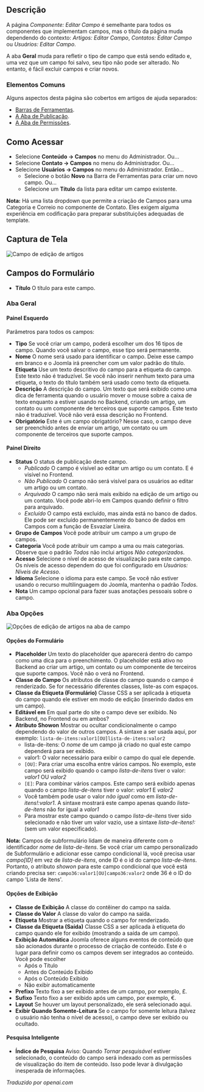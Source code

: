 <!-- Filename: Help4.x:Fields:_Edit  / Display title: Componente: Campo de Edição -->

## Descrição

A página *Componente: Editar Campo* é semelhante para todos os componentes que implementam
campos, mas o título da página muda dependendo do contexto: *Artigos: Editar Campo*,
*Contatos: Editar Campo* ou *Usuários: Editar Campo*.

A aba **Geral** muda para refletir o tipo de campo que está sendo editado e, uma vez
que um campo foi salvo, seu tipo não pode ser alterado. No entanto, é fácil
excluir campos e criar novos.

### Elementos Comuns

Alguns aspectos desta página são cobertos em artigos de ajuda separados:

* [Barras de Ferramentas](jdocmanual?article=help/common-elements/toolbars).
* [A Aba de Publicação](jdocmanual?article=help/common-elements/edit-publishing).
* [A Aba de Permissões](jdocmanual?article=help/common-elements/edit-permissions).

## Como Acessar

* Selecione **Conteúdo → Campos** no menu do Administrador. Ou...
* Selecione **Contato → Campos** no menu do Administrador. Ou...
* Selecione **Usuários → Campos** no menu do Administrador. Então...
  * Selecione o botão **Novo** na Barra de Ferramentas para criar um novo campo. Ou...
  * Selecione um **Título** da lista para editar um campo existente.

**Nota:** Há uma lista dropdown que permite a criação de Campos para uma Categoria e Correio no componente de Contato. Eles exigem alguma experiência em codificação para preparar substituições adequadas de template.

## Captura de Tela

![Campo de edição de artigos](../../../ptbr/images/fields/articles-edit-field.png)

## Campos do Formulário

- **Título** O título para este campo.

### Aba Geral

#### Painel Esquerdo

Parâmetros para todos os campos:

- **Tipo** Se você criar um campo, poderá escolher um dos 16 tipos de campo. Quando você salvar o campo, esse tipo será permanente.
- **Nome** O nome será usado para identificar o campo. Deixe esse campo em branco e o Joomla irá preencher com um valor padrão do título.
- **Etiqueta** Use um texto descritivo do campo para a etiqueta do campo. Este texto não é traduzível. Se você não inserir nenhum texto para uma etiqueta, o texto do título também será usado como texto da etiqueta.
- **Descrição** A descrição do campo. Um texto que será exibido como uma dica de ferramenta quando o usuário mover o mouse sobre a caixa de texto enquanto a estiver usando no Backend, criando um artigo, um contato ou um componente de terceiros que suporte campos. Este texto não é traduzível. Você não verá essa descrição no Frontend.
- **Obrigatório** Este é um campo obrigatório? Nesse caso, o campo deve ser preenchido antes de enviar um artigo, um contato ou um componente de terceiros que suporte campos.

#### Painel Direito

- **Status** O status de publicação deste campo.
  - *Publicado* O campo é visível ao editar um artigo ou um contato. E é visível no Frontend.
  - *Não Publicado* O campo não será visível para os usuários ao editar um artigo ou um contato.
  - *Arquivado* O campo não será mais exibido na edição de um artigo ou um contato. Você pode abri-lo em Campos quando definir o filtro para arquivado.
  - *Excluído* O campo está excluído, mas ainda está no banco de dados. Ele pode ser excluído permanentemente do banco de dados em Campos com a função de Esvaziar Lixeira.
- **Grupo de Campos** Você pode atribuir um campo a um grupo de campos.
- **Categoria** Você pode atribuir um campo a uma ou mais categorias. Observe que o padrão *Todos* não inclui artigos *Não categorizados*.
- **Acesso** Selecione o nível de acesso de visualização para este campo. Os níveis de acesso dependem do que foi configurado em *Usuários: Níveis de Acesso*.
- **Idioma** Selecione o idioma para este campo. Se você não estiver usando o recurso multilinguagem do Joomla, mantenha o padrão *Todos*.
- **Nota** Um campo opcional para fazer suas anotações pessoais sobre o campo.

### Aba Opções

![Opções de edição de artigos na aba de campo](../../../ptbr/images/fields/articles-edit-field-options-tab.png)

#### Opções do Formulário

- **Placeholder** Um texto do placeholder que aparecerá dentro do campo como uma dica para o preenchimento. O placeholder está ativo no Backend ao criar um artigo, um contato ou um componente de terceiros que suporte campos. Você não o verá no Frontend.
- **Classe do Campo** Os atributos de classe do campo quando o campo é renderizado. Se for necessário diferentes classes, liste-as com espaços.
- **Classe da Etiqueta (Formulário)** Classe CSS a ser aplicada à etiqueta do campo quando ele estiver em modo de edição (inserindo dados em um campo).
- **Editável em** Em qual parte do site o campo deve ser exibido. No Backend, no Frontend ou em ambos?
- **Atributo Showon** Mostrar ou ocultar condicionalmente o campo dependendo do valor de outros campos. A sintaxe a ser usada aqui, por exemplo:
  `lista-de-itens:valor1[OU]lista-de-itens:valor2`
  - lista-de-itens: O *nome* de um campo já criado no qual este campo dependerá para ser exibido.
  - valor1: O valor necessário para exibir o campo do qual ele depende.
  - `[OU]`: Para criar uma escolha entre vários campos. No exemplo, este campo será exibido quando o campo *lista-de-itens* tiver o valor: *valor1* OU *valor2*
  - `[E]`: Para combinar vários campos. Este campo será exibido apenas quando o campo *lista-de-itens* tiver o valor: *valor1* E *valor2*
  - Você também pode usar o valor *não igual* como em *lista-de-itens!:valor1*. A sintaxe mostrará este campo apenas quando *lista-de-itens* não for igual a *valor1*
  - Para mostrar este campo quando o campo *lista-de-itens* tiver sido selecionado e não tiver um valor vazio, use a sintaxe *lista-de-itens!:* (sem um valor especificado).

**Nota:** Campos de subformulário lidam de maneira diferente com o identificador *nome* de *lista-de-itens*. Se você criar um campo personalizado de Subformulário e adicionar esse campo condicional lá, você precisa usar *campo\[ID\]* em vez de *lista-de-itens*, onde ID é o id do campo *lista-de-itens*. Portanto, o atributo *showon* para este campo condicional que você está criando precisa ser: `campo36:valor1[OU]campo36:valor2` onde 36 é o ID do campo 'Lista de itens'.

#### Opções de Exibição

- **Classe de Exibição** A classe do contêiner do campo na saída.
- **Classe do Valor** A classe do valor do campo na saída.
- **Etiqueta** Mostrar a etiqueta quando o campo for renderizado.
- **Classe da Etiqueta (Saída)** Classe CSS a ser aplicada à etiqueta do campo quando ele for exibido (mostrando a saída de um campo).
- **Exibição Automática** Joomla oferece alguns eventos de conteúdo que são acionados durante o processo de criação de conteúdo. Este é o lugar para definir como os campos devem ser integrados ao conteúdo. Você pode escolher
  - Após o Título
  - Antes do Conteúdo Exibido
  - Após o Conteúdo Exibido
  - Não exibir automaticamente
- **Prefixo** Texto fixo a ser exibido antes de um campo, por exemplo, &pound;.
- **Sufixo** Texto fixo a ser exibido após um campo, por exemplo, &euro;.
- **Layout** Se houver um layout personalizado, ele será selecionado aqui.
- **Exibir Quando Somente-Leitura** Se o campo for somente leitura (talvez o usuário não tenha o nível de acesso), o campo deve ser exibido ou ocultado.

#### Pesquisa Inteligente

- **Índice de Pesquisa** Aviso: Quando *Tornar pesquisável* estiver selecionado, o conteúdo do campo será indexado com as permissões de visualização do item de conteúdo. Isso pode levar à divulgação inesperada de informações.

*Traduzido por openai.com*

